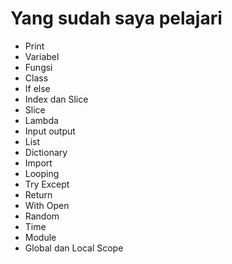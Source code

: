 # Yang sudah saya pelajari
- Print
- Variabel
- Fungsi
- Class
- If else
- Index dan Slice
- Slice
- Lambda
- Input output
- List
- Dictionary
- Import
- Looping
- Try Except
- Return
- With Open
- Random
- Time
- Module
- Global dan Local Scope
